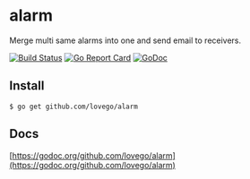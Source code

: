 # alarm
Merge multi same alarms into one and send email to receivers. 

[![Build Status](https://travis-ci.org/lovego/alarm.svg?branch=master)](https://travis-ci.org/lovego/alarm)
[![Go Report Card](https://goreportcard.com/badge/github.com/lovego/alarm)](https://goreportcard.com/report/github.com/lovego/alarm)
[![GoDoc](https://godoc.org/github.com/lovego/alarm?status.svg)](https://godoc.org/github.com/lovego/alarm)

## Install
`$ go get github.com/lovego/alarm`

## Docs
[https://godoc.org/github.com/lovego/alarm](https://godoc.org/github.com/lovego/alarm)
